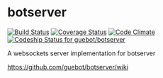botserver
========= 

[![Build Status](https://travis-ci.org/guillermocorrea/botserver.svg?branch=master)](https://travis-ci.org/guillermocorrea/botserver) 
[![Coverage Status](https://coveralls.io/repos/guillermocorrea/botserver/badge.png)](https://coveralls.io/r/guillermocorrea/botserver)
[![Code Climate](https://codeclimate.com/github/guillermocorrea/botserver/badges/gpa.svg)](https://codeclimate.com/github/guillermocorrea/botserver)
[ ![Codeship Status for guebot/botserver](https://codeship.com/projects/354c16e0-451f-0132-1d0b-1a768d514c64/status?branch=master)](https://codeship.com/projects/44942)

A websockets server implementation for botserver

https://github.com/guebot/botserver/wiki
